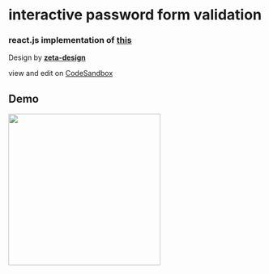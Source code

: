 interactive password form validation
====================================

### react.js implementation of <a target="_blank" href="https://uimovement.com/ui/5852/password-guide/">this</a>
Design by **<a target="_blank" href="https://dribbble.com/zeta-design">zeta-design</a>** 

view and edit on <a target="_blank" href="https://codesandbox.io/s/github/mhuynh1/interactive-password-validation/tree/master/">CodeSandbox</a>

Demo
-----------------------
<img src="https://thumbs.gfycat.com/MealyElasticAxisdeer-size_restricted.gif" width=300/>
